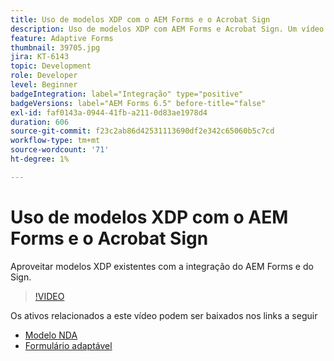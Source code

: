 ```yaml
---
title: Uso de modelos XDP com o AEM Forms e o Acrobat Sign
description: Uso de modelos XDP com AEM Forms e Acrobat Sign. Um vídeo que detalha a utilização de modelos XDP existentes com a integração do AEM Forms e do Sign.
feature: Adaptive Forms
thumbnail: 39705.jpg
jira: KT-6143
topic: Development
role: Developer
level: Beginner
badgeIntegration: label="Integração" type="positive"
badgeVersions: label="AEM Forms 6.5" before-title="false"
exl-id: faf0143a-0944-41fb-a211-0d83ae1978d4
duration: 606
source-git-commit: f23c2ab86d42531113690df2e342c65060b5c7cd
workflow-type: tm+mt
source-wordcount: '71'
ht-degree: 1%

---
```


# Uso de modelos XDP com o AEM Forms e o Acrobat Sign

Aproveitar modelos XDP existentes com a integração do AEM Forms e do Sign.

>[!VIDEO](https://video.tv.adobe.com/v/39705?quality=12&learn=on)

Os ativos relacionados a este vídeo podem ser baixados nos links a seguir

* [Modelo NDA](assets/nda-agreement-xdp-template.zip)
* [Formulário adaptável](assets/nda-agreement-af-with-xdp-template.zip)

